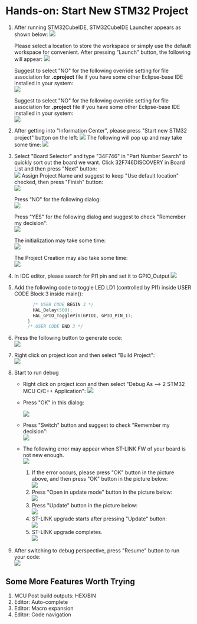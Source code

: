 # Hands-on: Start New STM32 Project

1. After running STM32CubeIDE, STM32CubeIDE Launcher appears as shown below:
   ![](../../docs/imgs/hands-on/01-000.png)

   Please select a location to store the workspace or simply use the default workspace for convenient. After pressing "Launch" button, the following will appear:
![](../../docs/imgs/hands-on/01-001.png)
   
   Suggest to select "NO" for the following override setting for file association for **.cproject** file if you have some other Eclipse-base IDE installed in your system:  
   ![](../../docs/imgs/hands-on/01-002.png)
   
   Suggest to select "NO" for the following override setting for file association for **.project** file if you have some other Eclipse-base IDE installed in your system:  
   ![](../../docs/imgs/hands-on/01-003.png)
   
   
   
2. After getting into "Information Center", please press "Start new STM32 project" button on the left:
   ![](../../docs/imgs/hands-on/01-004.png)
   The following will pop up and may take some time:
   ![](../../docs/imgs/hands-on/01-005.png)
   
   
   
3. Select "Board Selector" and type "34F746" in "Part Number Search" to quickly sort out the board we want. Click 32F746DISCOVERY in Board List and then press "Next" button:  
   ![](../../docs/imgs/hands-on/01-006.png)
   Assign Project Name and suggest to keep "Use default location" checked, then press "Finish" button:  
   ![](../../docs/imgs/hands-on/01-007.png)

   Press "NO" for the following dialog:  
![](../../docs/imgs/hands-on/01-008.png)

   Press "YES" for the following dialog and suggest to check "Remember my decision":  
![](../../docs/imgs/hands-on/01-009.png)

   The initialization may take some time:  
![](../../docs/imgs/hands-on/01-010.png)

   The Project Creation may also take some time:  
![](../../docs/imgs/hands-on/01-011.png)
   
   
   
4. In IOC editor, please search for PI1 pin and set it to GPIO_Output
   ![](../../docs/imgs/hands-on/01-013_PI1.png)
   
   
   
5. Add the following code to toggle LED LD1 (controlled by PI1) inside USER CODE Block 3 inside main():
   
   ```c
          /* USER CODE BEGIN 3 */
          HAL_Delay(500);
          HAL_GPIO_TogglePin(GPIOI, GPIO_PIN_1);
        }
        /* USER CODE END 3 */
   ```
   
   
   
6. Press the following button to generate code:  
   ![](../../docs/imgs/hands-on/01-014_GenerateCode.png)
   
   
   
7. Right click on project icon and then select "Build Project":  
   ![](../../docs/imgs/hands-on/01-020_BuildProject.png)
   
   
   
8. Start to run debug

   * Right click on project icon and then select "Debug As --> 2 STM32 MCU C/C++ Application":
     ![](../../docs/imgs/hands-on/01-030_DebugAs.png)

   * Press "OK" in this dialog:

     ![](../../docs/imgs/hands-on/01-031.png)

   * Press "Switch" button and suggest to check "Remember my decision":  
     ![](../../docs/imgs/hands-on/01-032_SwitchToDebugPerspective.png)
     
   * The following error may appear when ST-LINK FW of your board is not new enough.  
     ![](../../docs/imgs/hands-on/01-033_st-link-error.png)
     
      1. If the error occurs, please press "OK" button in the picture above, and then press "OK" button in the picture below:  
     ![](../../docs/imgs/hands-on/01-034_st-link-error.png)
       2. Press "Open in update mode" button in the picture below:  
![](../../docs/imgs/hands-on/01-035_st-link-upgrade.png)
       3. Press "Update" button in the picture below:  
![](../../docs/imgs/hands-on/01-036_st-link-upgrade.png)
       4. ST-LINK upgrade starts after pressing "Update" button:  
![](../../docs/imgs/hands-on/01-037_st-link-upgrade.png)
       5. ST-LINK upgrade completes.  
![](../../docs/imgs/hands-on/01-038_st-link-upgrade.png)
     
     
   
9. After switching to debug perspective, press "Resume" button to run your code:  
   ![](../../docs/imgs/hands-on/01-041_RunDebug.png)



## Some More Features Worth Trying

1. MCU Post build outputs: HEX/BIN
2. Editor: Auto-complete
3. Editor: Macro expansion
4. Editor: Code navigation

